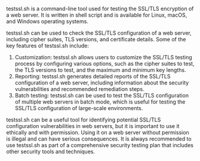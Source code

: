 testssl.sh is a command-line tool used for testing the SSL/TLS encryption of a web server. It is written in shell script and is available for Linux, macOS, and Windows operating systems.

testssl.sh can be used to check the SSL/TLS configuration of a web server, including cipher suites, TLS versions, and certificate details. Some of the key features of testssl.sh include:

1. Customization: testssl.sh allows users to customize the SSL/TLS testing process by configuring various options, such as the cipher suites to test, the TLS versions to test, and the maximum and minimum key lengths.
2. Reporting: testssl.sh generates detailed reports of the SSL/TLS configuration of a web server, including information about the security vulnerabilities and recommended remediation steps.
3. Batch testing: testssl.sh can be used to test the SSL/TLS configuration of multiple web servers in batch mode, which is useful for testing the SSL/TLS configuration of large-scale environments.

testssl.sh can be a useful tool for identifying potential SSL/TLS configuration vulnerabilities in web servers, but it is important to use it ethically and with permission. Using it on a web server without permission is illegal and can have serious consequences. It is always recommended to use testssl.sh as part of a comprehensive security testing plan that includes other security tools and techniques.